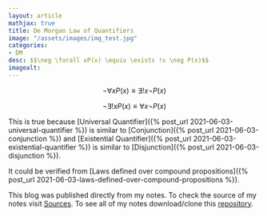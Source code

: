 ```yaml
---
layout: article
mathjax: true
title: De Morgan Law of Quantifiers
image: "/assets/images/img_test.jpg"
categories:
- DM
desc: $$\neg \forall xP(x) \equiv \exists !x \neg P(x)$$ 
imagealt: 
---
```


$$\neg \forall xP(x) \equiv \exists !x \neg P(x)$$

































































































































































































































































































































































$$\neg \exists !xP(x) \equiv \forall x \neg P(x)$$


































































































































































































































































































































































This is true because [Universal Quantifier]({% post_url 2021-06-03-universal-quantifier %}) is similar to [Conjunction]({% post_url 2021-06-03-conjunction %}) and [Existential Quantifier]({% post_url 2021-06-03-existential-quantifier %}) is similar to [Disjunction]({% post_url 2021-06-03-disjunction %}).

It could be verified from [Laws defined over compound propositions]({% post_url 2021-06-03-laws-defined-over-compound-propositions %}).

This blog was published directly from my notes.
To check the source of my notes visit [Sources](sources.html).
To see all of my notes download/clone this [repository](https://github.com/bovem/CS).